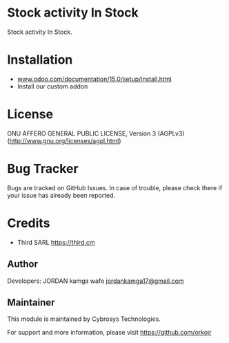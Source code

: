 Stock activity In Stock
========================

Stock activity In Stock.

Installation
============
- www.odoo.com/documentation/15.0/setup/install.html
- Install our custom addon

License
=======
GNU AFFERO GENERAL PUBLIC LICENSE, Version 3 (AGPLv3)
(http://www.gnu.org/licenses/agpl.html)

Bug Tracker
===========
Bugs are tracked on GitHub Issues. In case of trouble, please check there if your issue has already been reported.

Credits
=======
* Third SARL <https://third.cm>

Author
------

Developers: JORDAN kamga wafo <jordankamga17@gmail.com>

Maintainer
----------

This module is maintained by Cybrosys Technologies.

For support and more information, please visit https://github.com/orkojr
